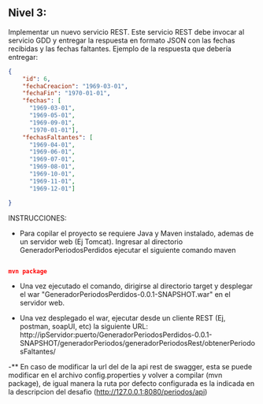 ## Nivel 3:

Implementar un nuevo servicio REST. Este servicio REST debe invocar al servicio GDD y entregar la respuesta en formato JSON con las fechas recibidas y las fechas faltantes.
Ejemplo de la respuesta que debería entregar:

```json
{
    "id": 6,
    "fechaCreacion": "1969-03-01",
    "fechaFin": "1970-01-01",
    "fechas": [
      "1969-03-01",
      "1969-05-01",
      "1969-09-01",
      "1970-01-01"],
    "fechasFaltantes": [
      "1969-04-01",
      "1969-06-01",
      "1969-07-01",
      "1969-08-01",
      "1969-10-01",
      "1969-11-01",
      "1969-12-01"]

}
```

INSTRUCCIONES:
-   Para copilar el proyecto se requiere Java y Maven instalado, ademas de un servidor web (Ej Tomcat). Ingresar al directorio GeneradorPeriodosPerdidos ejecutar el siguiente comando maven
```json

mvn package
```
- Una vez ejecutado el comando, dirigirse al directorio target y desplegar el war "GeneradorPeriodosPerdidos-0.0.1-SNAPSHOT.war" en el servidor web.

- Una vez desplegado el war, ejecutar desde un cliente REST (Ej, postman, soapUI, etc) la siguiente URL: http://ipServidor:puerto/GeneradorPeriodosPerdidos-0.0.1-SNAPSHOT/generadorPeriodos/generadorPeriodosRest/obtenerPeriodosFaltantes/ 

-** En caso de modificar la url del de la api rest de swagger, esta se puede modificar en el archivo config.properties y volver a compilar (mvn package), de igual manera la ruta por defecto configurada es la indicada en la descripcion del desafio (http://127.0.0.1:8080/periodos/api)


